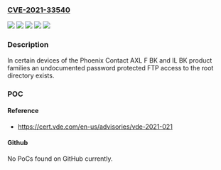 ### [CVE-2021-33540](https://cve.mitre.org/cgi-bin/cvename.cgi?name=CVE-2021-33540)
![](https://img.shields.io/static/v1?label=Product&message=AXL%20F%20BK&color=blue)
![](https://img.shields.io/static/v1?label=Product&message=IL&color=blue)
![](https://img.shields.io/static/v1?label=Version&message=AXL%20F%20PN%20TPS%20XC%20(1068857)%3C%201.30%20&color=brighgreen)
![](https://img.shields.io/static/v1?label=Version&message=IL%20PN%20BK-PAC%20(2403696)%3D%20all%20revisions%20&color=brighgreen)
![](https://img.shields.io/static/v1?label=Vulnerability&message=CWE-798%20Use%20of%20Hard-coded%20Credentials&color=brighgreen)

### Description

In certain devices of the Phoenix Contact AXL F BK and IL BK product families an undocumented password protected FTP access to the root directory exists.

### POC

#### Reference
- https://cert.vde.com/en-us/advisories/vde-2021-021

#### Github
No PoCs found on GitHub currently.

